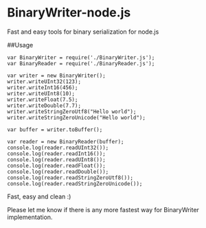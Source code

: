 # BinaryWriter-node.js

Fast and easy tools for binary serialization for node.js

##Usage

```
var BinaryWriter = require('./BinaryWriter.js');
var BinaryReader = require('./BinaryReader.js');

var writer = new BinaryWriter();
writer.writeUInt32(123);
writer.writeInt16(456);
writer.writeUInt8(10);
writer.writeFloat(7.5);
writer.writeDouble(7.7);
writer.writeStringZeroUtf8("Hello world");
writer.writeStringZeroUnicode("Hello world");

var buffer = writer.toBuffer();

var reader = new BinaryReader(buffer);
console.log(reader.readUInt32());
console.log(reader.readInt16());
console.log(reader.readUInt8());
console.log(reader.readFloat());
console.log(reader.readDouble());
console.log(reader.readStringZeroUtf8());
console.log(reader.readStringZeroUnicode());
```

Fast, easy and clean :)

Please let me know if there is any more fastest way for BinaryWriter implementation.

